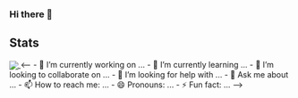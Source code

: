 ### Hi there 👋


## Stats
<a href="https://github.com/gwhitdev/github-readme-stats">
  <img align="center" src="https://github-readme-stats.vercel.app/api?username=gwhitdev&count_private=true&show_icons=true&theme=tokyonight&hide=stars,contribs" />
</a>
<--
- 🔭 I’m currently working on ...
- 🌱 I’m currently learning ...
- 👯 I’m looking to collaborate on ...
- 🤔 I’m looking for help with ...
- 💬 Ask me about ...
- 📫 How to reach me: ...
- 😄 Pronouns: ...
- ⚡ Fun fact: ...
-->
